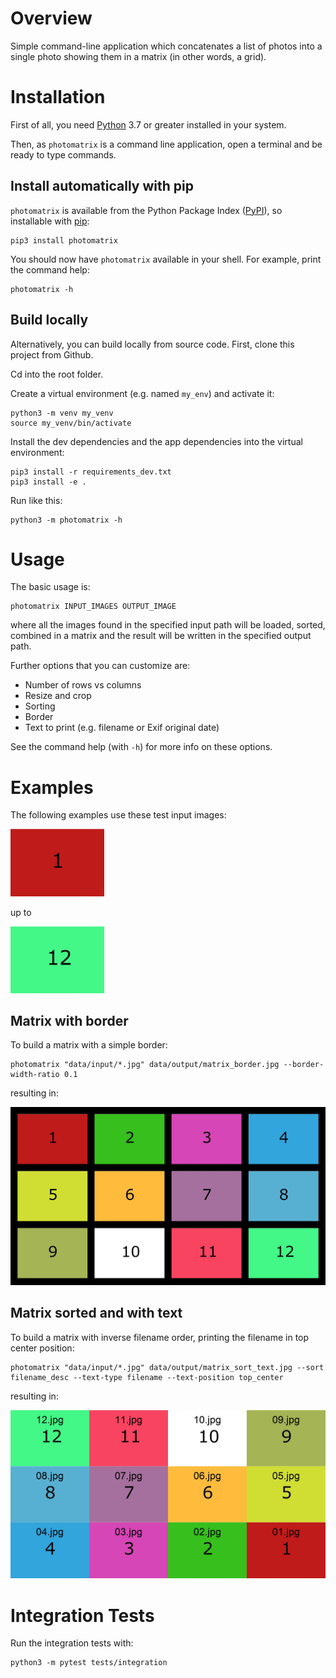 # Overview

Simple command-line application which concatenates a list of photos into a single photo
showing them in a matrix (in other words, a grid). 

# Installation

First of all, you need [Python](https://www.python.org/) 3.7 or greater installed in your system.

Then, as `photomatrix` is a command line application, open a terminal and be ready to type commands.

## Install automatically with pip

`photomatrix` is available from the Python Package Index ([PyPI](https://pypi.org/)), so installable
with [pip](https://pip.pypa.io/):

```
pip3 install photomatrix
```

You should now have `photomatrix` available in your shell. For example, print the command help:

```
photomatrix -h
```

## Build locally

Alternatively, you can build locally from source code. First, clone this project from Github.

Cd into the root folder.

Create a virtual environment (e.g. named `my_env`) and activate it:

```
python3 -m venv my_venv
source my_venv/bin/activate
```

Install the dev dependencies and the app dependencies into the virtual environment:

```
pip3 install -r requirements_dev.txt
pip3 install -e .
```

Run like this:

```
python3 -m photomatrix -h
```

# Usage

The basic usage is:

```
photomatrix INPUT_IMAGES OUTPUT_IMAGE
```

where all the images found in the specified input path will be loaded, sorted, combined in a matrix
and the result will be written in the specified output path.  

Further options that you can customize are:
* Number of rows vs columns
* Resize and crop
* Sorting
* Border
* Text to print (e.g. filename or Exif original date)

See the command help (with `-h`) for more info on these options.

# Examples

The following examples use these test input images:

<img src="data/input/01.jpg?raw=true" width="150">

up to

<img src="data/input/12.jpg?raw=true" width="150">

## Matrix with border

To build a matrix with a simple border:

```
photomatrix "data/input/*.jpg" data/output/matrix_border.jpg --border-width-ratio 0.1
```

resulting in:

<img src="data/output/matrix_border.jpg?raw=true" width="600">

## Matrix sorted and with text

To build a matrix with inverse filename order, printing the filename in top center position:

```
photomatrix "data/input/*.jpg" data/output/matrix_sort_text.jpg --sort filename_desc --text-type filename --text-position top_center
```

resulting in:

<img src="data/output/matrix_sort_text.jpg?raw=true" width="600">

# Integration Tests

Run the integration tests with:

```
python3 -m pytest tests/integration
```
